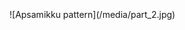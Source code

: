 <!-- pagewrapper -->
<!-- nopb -->
<br/>
<br/>
<br/>
![Apsamikku pattern](/media/part_2.jpg)

<!-- endnopb -->
<!-- endpagewrapper -->
